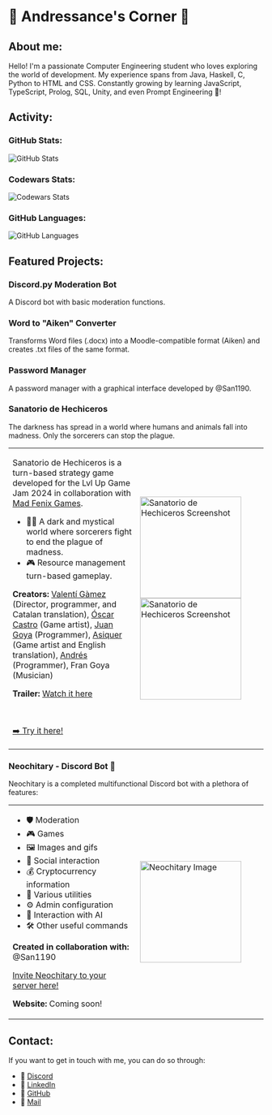 # 🌟 Andressance's Corner 🌟

## About me:
Hello! I'm a passionate Computer Engineering student who loves exploring the world of development. My experience spans from Java, Haskell, C, Python to HTML and CSS. Constantly growing by learning JavaScript, TypeScript, Prolog, SQL, Unity, and even Prompt Engineering 🤖!

## Activity:
### GitHub Stats:
![GitHub Stats](https://github-readme-stats.vercel.app/api?username=Andressance&show_icons=true&theme=radical)

### Codewars Stats:
![Codewars Stats](https://www.codewars.com/users/Andressance/badges/large)

### GitHub Languages:
![GitHub Languages](https://github-readme-stats.vercel.app/api/top-langs/?username=Andressance&layout=compact&theme=radical)

## Featured Projects:
### Discord.py Moderation Bot
A Discord bot with basic moderation functions.

### Word to "Aiken" Converter
Transforms Word files (.docx) into a Moodle-compatible format (Aiken) and creates .txt files of the same format.

### Password Manager
A password manager with a graphical interface developed by @San1190.

### Sanatorio de Hechiceros
The darkness has spread in a world where humans and animals fall into madness. Only the sorcerers can stop the plague.

<table>
  <tr>
    <td width="50%">
      <p>Sanatorio de Hechiceros is a turn-based strategy game developed for the Lvl Up Game Jam 2024 in collaboration with <a href="https://madfenix.com/" target="_blank">Mad Fenix Games</a>.</p>
      <ul>
        <li>🧙‍♂️ A dark and mystical world where sorcerers fight to end the plague of madness.</li>
        <li>🎮 Resource management turn-based gameplay.</li>
      </ul>
      <p><strong>Creators:</strong> <a href="https://github.com/vgrdominik" target="_blank">Valentí Gàmez</a> (Director, programmer, and Catalan translation), <a href="https://github.com/CastGames" target="_blank">Óscar Castro</a> (Game artist), <a href="https://github.com/jmgoya" target="_blank">Juan Goya</a> (Programmer), <a href="https://github.com/Asiquer" target=_blank">Asiquer</a> (Game artist and English translation), <a href="https://github.com/Andressance" target="_blank">Andrés</a> (Programmer), Fran Goya (Musician)</p>
      <p><strong>Trailer:</strong> <a href="https://www.youtube.com/watch?v=Cf5icTwDW_w">Watch it here</a></p><br><p><a href="https://iamvalentigamez.itch.io/sanatorio-de-hechiceros" target="_blank">➡️ Try it here!</a></p>
    </td>
    <td>
      <img src="https://img.itch.zone/aW1hZ2UvMjgxNzYyOC8xNjgzNTA5NS5qcGc=/original/xFbu%2BR.jpg" alt="Sanatorio de Hechiceros Screenshot" width="200">
      <img src="https://img.itch.zone/aW1hZ2UvMjgxNzYyOC8xNjgzNTA5NC5qcGc=/347x500/ddPcRq.jpg" alt="Sanatorio de Hechiceros Screenshot" width="200">
    </td>
  </tr>
</table>

### Neochitary - Discord Bot 🤖
Neochitary is a completed multifunctional Discord bot with a plethora of features:

<table>
  <tr>
    <td width="50%">
      <ul>
        <li>🛡️ Moderation</li>
        <li>🎮 Games</li>
        <li>🖼️ Images and gifs</li>
        <li>👫 Social interaction</li>
        <li>💰 Cryptocurrency information</li>
        <li>🔧 Various utilities</li>
        <li>⚙️ Admin configuration</li>
        <li>🧠 Interaction with AI</li>
        <li>🛠️ Other useful commands</li>
      </ul>
      <p><strong>Created in collaboration with:</strong> @San1190</p>
      <p><a href="https://top.gg/bot/1176859590214815774" target="_blank">Invite Neochitary to your server here!</a></p>
      <p><strong>Website:</strong> Coming soon!</p>
    </td>
    <td>
      <img src="https://github.com/Andressance/Andressance/assets/112200070/ea500368-2584-4796-9ae8-a38b539a417f" alt="Neochitary Image" width="200">
    </td>
  </tr>
</table>

## Contact:
If you want to get in touch with me, you can do so through:
- 💬 [Discord](https://discord.com/users/443124119580442656)
- 💼 [LinkedIn](https://www.linkedin.com/in/andr%C3%A9s-sancen%C3%B3n-cuesta-10241425a?utm_source=share&utm_campaign=share_via&utm_content=profile&)
- 🐙 [GitHub](https://github.com/Andressance)
- 📩 [Mail](mailto:contact.andressance@gmail.com)
